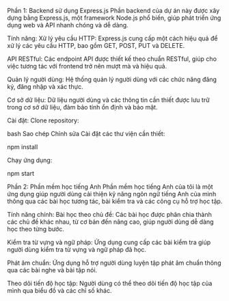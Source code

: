 
Phần 1: Backend sử dụng Express.js
Phần backend của dự án này được xây dựng bằng Express.js, một framework Node.js phổ biến, giúp phát triển ứng dụng web và API nhanh chóng và dễ dàng.

Tính năng:
Xử lý yêu cầu HTTP: Express.js cung cấp một cách hiệu quả để xử lý các yêu cầu HTTP, bao gồm GET, POST, PUT và DELETE.

API RESTful: Các endpoint API được thiết kế theo chuẩn RESTful, giúp cho việc tương tác với frontend trở nên mượt mà và hiệu quả.

Quản lý người dùng: Hệ thống quản lý người dùng với các chức năng đăng ký, đăng nhập và xác thực.

Cơ sở dữ liệu: Dữ liệu người dùng và các thông tin cần thiết được lưu trữ trong cơ sở dữ liệu, đảm bảo tính ổn định và bảo mật.

Cài đặt:
Clone repository:

bash
Sao chép
Chỉnh sửa
Cài đặt các thư viện cần thiết:

npm install

Chạy ứng dụng:

npm start

Phần 2: Phần mềm học tiếng Anh
Phần mềm học tiếng Anh của tôi là một ứng dụng giúp người dùng cải thiện kỹ năng ngôn ngữ tiếng Anh của mình thông qua các bài học tương tác, bài kiểm tra và các công cụ hỗ trợ học tập.

Tính năng chính:
Bài học theo chủ đề: Các bài học được phân chia thành các chủ đề khác nhau, từ cơ bản đến nâng cao, giúp người dùng dễ dàng học theo từng bước.

Kiểm tra từ vựng và ngữ pháp: Ứng dụng cung cấp các bài kiểm tra giúp người dùng kiểm tra từ vựng và ngữ pháp đã học.

Phát âm chuẩn: Ứng dụng hỗ trợ người dùng luyện tập phát âm chuẩn thông qua các bài nghe và bài tập nói.

Theo dõi tiến độ học tập: Người dùng có thể theo dõi tiến độ học tập của mình qua biểu đồ và các chỉ số khác.